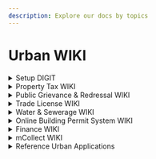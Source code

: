 ```yaml
---
description: Explore our docs by topics
---
```


# Urban WIKI

<details>

<summary>Setup DIGIT</summary>

* [I want a Quickstart Guide to install and deploy DIGIT](broken-reference)
* [Steps to install DIGIT on AWS](broken-reference)
* [Steps to install DIGIT on Azure](broken-reference)
* [Steps to install DIGIT on GCP](broken-reference)
* [Steps to install DIGIT on SDC](broken-reference)
* [Steps to install DIGIT on NIC](broken-reference)
* [How do I build on DIGIT?](broken-reference)
* [What are the open-source tools used in DIGIT?](../installation/open-source-tools-used-in-digit.md)
* Setup Videos

</details>

<details>

<summary>Property Tax WIKI</summary>

[Property Tax module](../exemplar/modules/property-tax/)

* [Implementation Guide](../exemplar/modules/property-tax/pt-implementation-guide.md)
* [Master Data Templates](../exemplar/modules/property-tax/pt-master-data-templates/)
* [Service Configuration](../exemplar/modules/property-tax/property-tax-service/)
* [Register New Property](../exemplar/modules/property-tax/pt-user-manual/citizen-user-manual.md#add-new-property)
* [Pay Property Tax](../exemplar/modules/property-tax/pt-user-manual/citizen-user-manual.md#search-property)
* [Transfer Property Ownership](../exemplar/modules/property-tax/pt-user-manual/citizen-user-manual.md#transfer-property-ownership)
* [Employee User Manual](../exemplar/modules/property-tax/pt-user-manual/employee-user-manual.md)

</details>

<details>

<summary>Public Grievance &#x26; Redressal WIKI</summary>

[Public Grievance & Redressal Module](../exemplar/modules/public-grievances-and-redressal/)

* [Implementation Guide](../exemplar/modules/public-grievances-and-redressal/pgr-implementation-guide.md)
* [Master Data Templates](../exemplar/modules/public-grievances-and-redressal/pgr-master-data-templates/)
* [Service Configuration](../exemplar/modules/public-grievances-and-redressal/pgr-service-configuration/)
* [File Complaints](../exemplar/modules/public-grievances-and-redressal/pgr-user-manual/citizen-user-manual.md#file-complaints)
* [Reopen Complaints](../exemplar/modules/public-grievances-and-redressal/pgr-user-manual/citizen-user-manual.md#reopen-complaints)
* [Track Complaints](../exemplar/modules/public-grievances-and-redressal/pgr-user-manual/citizen-user-manual.md#view-complaints)
* [Assign Complaints](../exemplar/modules/public-grievances-and-redressal/pgr-user-manual/employee-user-manual.md#assign-complaints)
* [Reject Complaints](../exemplar/modules/public-grievances-and-redressal/pgr-user-manual/employee-user-manual.md#reject-complaints)
* [Share Complaints](../exemplar/modules/public-grievances-and-redressal/pgr-user-manual/employee-user-manual.md#share-complaints)

</details>

<details>

<summary>Trade License WIKI</summary>

[Trade License](../exemplar/modules/trade-license-tl/)

* [Implementation Guide](../exemplar/modules/trade-license-tl/tl-implementation-guide.md)
* [Master Data Templates](../exemplar/modules/trade-license-tl/tl-master-data-templates/)
* [Service Configuration](../exemplar/modules/trade-license-tl/tl-service-configuration/)
* [User Manual](../exemplar/modules/trade-license-tl/tl-user-manual/)

</details>

<details>

<summary>Water &#x26; Sewerage WIKI</summary>

[Water & Sewerage Module](../exemplar/modules/water-and-sewerage/)

* [Implementation Guide](../exemplar/modules/water-and-sewerage/w-and-s-implementation-guide.md)
* [Master Data Templates - Water](../exemplar/modules/water-and-sewerage/water-charges-master-data-templates/)
* [Master Data Templates - Sewerage](../exemplar/modules/water-and-sewerage/sewerage-charges-master-data-templates/)
* [Service Configuration](../exemplar/modules/water-and-sewerage/water-services/)
* [User Manual](../exemplar/modules/water-and-sewerage/w-and-s-user-manual/)

</details>

<details>

<summary>Online Building Permit System WIKI</summary>

[Online Building Permit System](../exemplar/modules/online-building-plan-approval-system-obpas/)

* [Implementation Guide](../exemplar/modules/online-building-plan-approval-system-obpas/obpas-implementation-guide.md)
* [Master Data Templates](../exemplar/modules/online-building-plan-approval-system-obpas/obpas-master-data-templates/)
* [Service Configuration](../exemplar/modules/online-building-plan-approval-system-obpas/obpas-service-configuration/)
* [User Manual](../exemplar/modules/online-building-plan-approval-system-obpas/obpas-user-manual/)

</details>

<details>

<summary>Finance WIKI</summary>

[Finance](../exemplar/modules/finance/)

* [Implementation Guide](../exemplar/modules/finance/finance-implementation-guide.md)
* [Master Data Templates](../exemplar/modules/finance/finance-master-data-templates/)
* [Service Configuration](../exemplar/modules/finance/setting-up-finance-service/)
* [User Manual](../exemplar/modules/finance/finance-user-manual/)

</details>

<details>

<summary>mCollect WIKI</summary>

[mCollect](../exemplar/modules/mcollect-mcs/)

* Master Data Templates
* Service Configuration
* [User Manual](../exemplar/modules/mcollect-mcs/mcollect-user-manual/)

</details>

<details>

<summary>Reference Urban Applications</summary>

* Whatsapp Chatbot
  * Implementation Guide
  * Master Data Templates
  * Service Configuration
  * User Manual
* Bill Genie
  * Implementation Guide
  * Master Data Templates
  * Service Configuration
  * User Manual

</details>

